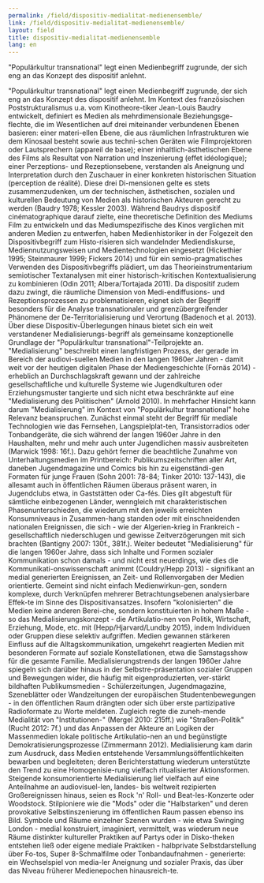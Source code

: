 ```yaml
---
permalink: /field/dispositiv-medialitat-medienensemble/
link: /field/dispositiv-medialitat-medienensemble/
layout: field
title: dispositiv-medialitat-medienensemble
lang: en
---
```


"Populärkultur transnational" legt einen Medienbegriff zugrunde, der sich eng an das Konzept des dispositif anlehnt.
<!-- more -->

"Populärkultur transnational" legt einen Medienbegriff zugrunde, der sich eng an das Konzept des dispositif anlehnt. Im Kontext des französischen Poststrukturalismus u.a. vom Kinotheore-tiker Jean-Louis Baudry entwickelt, definiert es Medien als mehrdimensionale Beziehungsge-flechte, die im Wesentlichen auf drei miteinander verbundenen Ebenen basieren: einer materi-ellen Ebene, die aus räumlichen Infrastrukturen wie dem Kinosaal besteht sowie aus techni-schen Geräten wie Filmprojektoren oder Lautsprechern (appareil de base); einer inhaltlich-ästhetischen Ebene des Films als Resultat von Narration und Inszenierung (effet idéologique); einer Perzeptions- und Rezeptionsebene, verstanden als Aneignung und Interpretation durch den Zuschauer in einer konkreten historischen Situation (perception de réalité). Diese drei Di-mensionen gelte es stets zusammenzudenken, um der technischen, ästhetischen, sozialen und kulturellen Bedeutung von Medien als historischen Akteuren gerecht zu werden (Baudry 1978; Kessler 2003). 
Während Baudrys dispositif cinématographique darauf zielte, eine theoretische Definition des Mediums Film zu entwickeln und das Mediumspezifische des Kinos verglichen mit anderen Medien zu entwerfen, haben Medienhistoriker in der Folgezeit den Dispositivbegriff zum Histo-risieren sich wandelnder Mediendiskurse, Mediennutzungsweisen und Medientechnologien eingesetzt (Hickethier 1995; Steinmaurer 1999; Fickers 2014) und für ein semio-pragmatisches Verwenden des Dispositivbegriffs plädiert, um das Theorieinstrumentarium semiotischer Textanalysen mit einer historisch-kritischen Kontextualisierung zu kombinieren (Odin 2011; Albera/Tortajada 2011). Da dispositif zudem dazu zwingt, die räumliche Dimension von Medi-endiffusions- und Rezeptionsprozessen zu problematisieren, eignet sich der Begriff besonders für die Analyse transnationaler und grenzübergreifender Phänomene der De-Territorialisierung und Verortung (Badenoch et al. 2013). 
Über diese Dispositiv-Überlegungen hinaus bietet sich ein weit verstandener Medialisierungs-begriff als gemeinsame konzeptionelle Grundlage der "Populärkultur transnational"-Teilprojekte an. "Medialisierung" beschreibt einen langfristigen Prozess, der gerade im Bereich der audiovi-suellen Medien in den langen 1960er Jahren - damit weit vor der heutigen digitalen Phase der Mediengeschichte (Fornäs 2014) - erheblich an Durchschlagskraft gewann und der zahlreiche gesellschaftliche und kulturelle Systeme wie Jugendkulturen oder Erziehungsmuster tangierte und sich nicht etwa beschränkte auf eine "Medialisierung des Politischen" (Arnold 2010). In mehrfacher Hinsicht kann darum "Medialisierung" im Kontext von "Populärkultur transnational" hohe Relevanz beanspruchen. 
Zunächst einmal steht der Begriff für mediale Technologien wie das Fernsehen, Langspielplat-ten, Transistorradios oder Tonbandgeräte, die sich während der langen 1960er Jahre in den Haushalten, mehr und mehr auch unter Jugendlichen massiv ausbreiteten (Marwick 1998: 16f.). Dazu gehört ferner die beachtliche Zunahme von Unterhaltungsmedien im Printbereich: Publikumszeitschriften aller Art, daneben Jugendmagazine und Comics bis hin zu eigenständi-gen Formaten für junge Frauen (Sohn 2001: 78-84; Tinker 2010: 137-143), die allesamt auch in öffentlichen Räumen überaus präsent waren, in Jugendclubs etwa, in Gaststätten oder Ca-fés. Dies gilt abgestuft für sämtliche einbezogenen Länder, wenngleich mit charakteristischen Phasenunterschieden, die wiederum mit den jeweils erreichten Konsumniveaus in Zusammen-hang standen oder mit einschneidenden nationalen Ereignissen, die sich - wie der Algerien-krieg in Frankreich - gesellschaftlich niederschlugen und gewisse Zeitverzögerungen mit sich brachten (Bantigny 2007: 130f., 381f.). 
Weiter bedeutet "Medialisierung" für die langen 1960er Jahre, dass sich Inhalte und Formen sozialer Kommunikation schon damals - und nicht erst neuerdings, wie dies die Kommunikati-onswissenschaft animmt (Couldry/Hepp 2013) - signifikant an medial generierten Ereignissen, an Zeit- und Rollenvorgaben der Medien orientierte. Gemeint sind nicht einfach Medienwirkun-gen, sondern komplexe, durch Verknüpfen mehrerer Betrachtungsebenen analysierbare Effek-te im Sinne des Dispositivansatzes. Insofern "kolonisierten" die Medien keine anderen Berei-che, sondern konstituierten in hohem Maße - so das Medialisierungskonzept - die Artikulatio-nen von Politik, Wirtschaft, Erziehung, Mode, etc. mit (Hepp/Hjarvard/Lundby 2015), indem Individuen oder Gruppen diese selektiv aufgriffen. Medien gewannen stärkeren Einfluss auf die Alltagskommunikation, umgekehrt reagierten Medien mit besonderen Formate auf soziale Konstellationen, etwa die Samstagsshow für die gesamte Familie. 
Medialisierungstrends der langen 1960er Jahre spiegeln sich darüber hinaus in der Selbstre-präsentation sozialer Gruppen und Bewegungen wider, die häufig mit eigenproduzierten, ver-stärkt bildhaften Publikumsmedien - Schülerzeitungen, Jugendmagazine, Szeneblätter oder Wandzeitungen der europäischen Studentenbewegungen - in den öffentlichen Raum drängten oder sich über erste partizipative Radioformate zu Worte meldeten. Zugleich regte die zuneh-mende Medialität von "Institutionen-" (Mergel 2010: 215ff.) wie "Straßen-Politik" (Rucht 2012: 7f.) und das Anpassen der Akteure an Logiken der Massenmedien lokale politische Artikulatio-nen an und begünstigte Demokratisierungsprozesse (Zimmermann 2012). Medialisierung kam darin zum Ausdruck, dass Medien entstehende Versammlungsöffentlichkeiten bewarben und begleiteten; deren Berichterstattung wiederum unterstützte den Trend zu eine Homogenisie-rung vielfach ritualisierter Aktionsformen.
Steigende konsumorientierte Medialisierung lief vielfach auf eine Anteilnahme an audiovisuel-len, landes- bis weltweit rezipierten Großereignissen hinaus, seien es Rock 'n' Roll- und Beat-les-Konzerte oder Woodstock. Stilpioniere wie die "Mods" oder die "Halbstarken" und deren provokative Selbstinszenierung im öffentlichen Raum passen ebenso ins Bild. Symbole und Räume einzelner Szenen wurden - wie etwa Swinging London - medial konstruiert, imaginiert, vermittelt, was wiederum neue Räume distinkter kultureller Praktiken auf Partys oder in Disko-theken entstehen ließ oder eigene mediale Praktiken - halbprivate Selbstdarstellung über Fo-tos, Super 8-Schmalfilme oder Tonbandaufnahmen - generierte: ein Wechselspiel von media-ler Aneignung und sozialer Praxis, das über das Niveau früherer Medienepochen hinausreich-te. 

